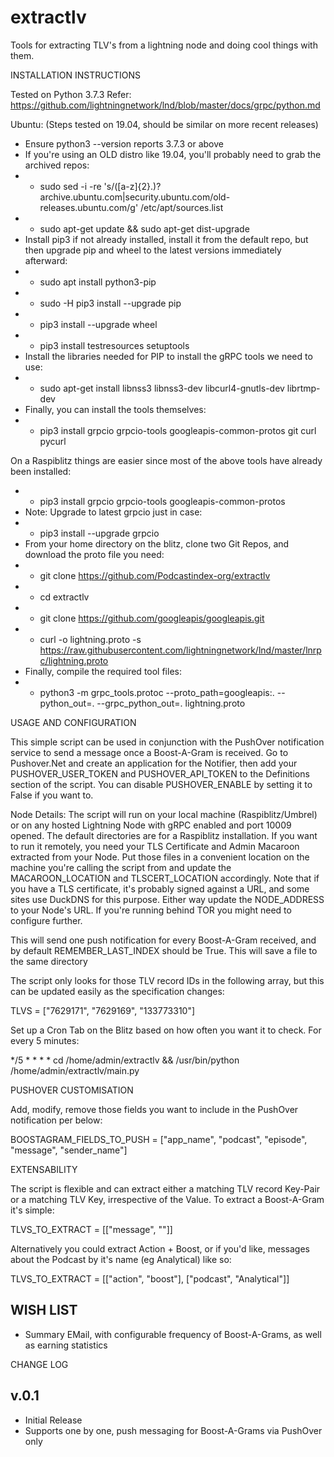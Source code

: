 # extractlv
Tools for extracting TLV's from a lightning node and doing cool things with them.

INSTALLATION INSTRUCTIONS

Tested on Python 3.7.3
Refer: https://github.com/lightningnetwork/lnd/blob/master/docs/grpc/python.md

Ubuntu: (Steps tested on 19.04, should be similar on more recent releases)
- Ensure python3 --version reports 3.7.3 or above
- If you're using an OLD distro like 19.04, you'll probably need to grab the archived repos: 
- - sudo sed -i -re 's/([a-z]{2}\.)?archive.ubuntu.com|security.ubuntu.com/old-releases.ubuntu.com/g' /etc/apt/sources.list
- - sudo apt-get update && sudo apt-get dist-upgrade
- Install pip3 if not already installed, install it from the default repo, but then upgrade pip and wheel to the latest versions immediately afterward:
- - sudo apt install python3-pip
- - sudo -H pip3 install --upgrade pip
- - pip3 install --upgrade wheel
- - pip3 install testresources setuptools
- Install the libraries needed for PIP to install the gRPC tools we need to use: 
- - sudo apt-get install libnss3 libnss3-dev libcurl4-gnutls-dev librtmp-dev
- Finally, you can install the tools themselves:
- - pip3 install grpcio grpcio-tools googleapis-common-protos git curl pycurl

On a Raspiblitz things are easier since most of the above tools have already been installed:
- - pip3 install grpcio grpcio-tools googleapis-common-protos
- Note: Upgrade to latest grpcio just in case:
- - pip3 install --upgrade grpcio
- From your home directory on the blitz, clone two Git Repos, and download the proto file you need:
- - git clone https://github.com/Podcastindex-org/extractlv
- - cd extractlv
- - git clone https://github.com/googleapis/googleapis.git
- - curl -o lightning.proto -s https://raw.githubusercontent.com/lightningnetwork/lnd/master/lnrpc/lightning.proto
- Finally, compile the required tool files:
- - python3 -m grpc_tools.protoc --proto_path=googleapis:. --python_out=. --grpc_python_out=. lightning.proto

USAGE AND CONFIGURATION

This simple script can be used in conjunction with the PushOver notification service to send a message once a Boost-A-Gram is received. Go to Pushover.Net and create an application for the Notifier, then add your PUSHOVER_USER_TOKEN and PUSHOVER_API_TOKEN to the Definitions section of the script. You can disable PUSHOVER_ENABLE by setting it to False if you want to.

Node Details: The script will run on your local machine (Raspiblitz/Umbrel) or on any hosted Lightning Node with gRPC enabled and port 10009 opened. The default directories are for a Raspiblitz installation. If you want to run it remotely, you need your TLS Certificate and Admin Macaroon extracted from your Node. Put those files in a convenient location on the machine you're calling the script from and update the MACAROON_LOCATION and TLSCERT_LOCATION accordingly. Note that if you have a TLS certificate, it's probably signed against a URL, and some sites use DuckDNS for this purpose. Either way update the NODE_ADDRESS to your Node's URL. If you're running behind TOR you might need to configure further.

This will send one push notification for every Boost-A-Gram received, and by default REMEMBER_LAST_INDEX should be True. This will save a file to the same directory 

The script only looks for those TLV record IDs in the following array, but this can be updated easily as the specification changes:

TLVS = ["7629171", "7629169", "133773310"]

Set up a Cron Tab on the Blitz based on how often you want it to check. For every 5 minutes:

*/5 * * * * cd /home/admin/extractlv && /usr/bin/python /home/admin/extractlv/main.py

PUSHOVER CUSTOMISATION

Add, modify, remove those fields you want to include in the PushOver notification per below:

BOOSTAGRAM_FIELDS_TO_PUSH = ["app_name", "podcast", "episode", "message", "sender_name"]

EXTENSABILITY

The script is flexible and can extract either a matching TLV record Key-Pair or a matching TLV Key, irrespective of the Value. To extract a Boost-A-Gram it's simple:

TLVS_TO_EXTRACT = [["message", ""]]

Alternatively you could extract Action + Boost, or if you'd like, messages about the Podcast by it's name (eg Analytical) like so:

TLVS_TO_EXTRACT = [["action", "boost"], ["podcast", "Analytical"]]


WISH LIST
-------
* Summary EMail, with configurable frequency of Boost-A-Grams, as well as earning statistics



CHANGE LOG

v.0.1
-------
* Initial Release
* Supports one by one, push messaging for Boost-A-Grams via PushOver only

